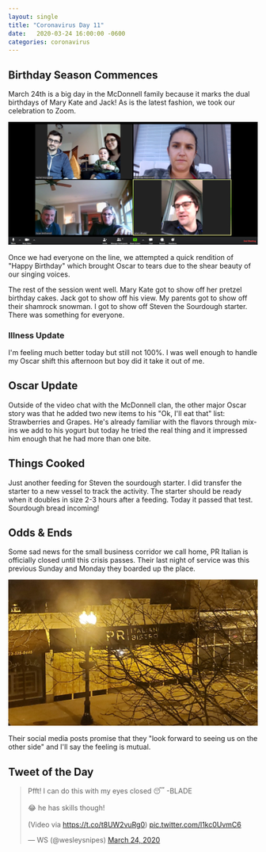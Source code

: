 ```yaml
---
layout: single
title: "Coronavirus Day 11"
date:   2020-03-24 16:00:00 -0600
categories: coronavirus
---
```


## Birthday Season Commences

March 24th is a big day in the McDonnell family because it marks the dual birthdays of Mary Kate and Jack! As is the latest fashion, we took our celebration to Zoom.

![mcdonnell-zom](/assets/images/day-11-zoom.jpg)

Once we had everyone on the line, we attempted a quick rendition of "Happy Birthday" which brought Oscar to tears due to the shear beauty of our singing voices. 

The rest of the session went well. Mary Kate got to show off her pretzel birthday cakes. Jack got to show off his view. My parents got to show off their shamrock snowman. I got to show off Steven the Sourdough starter. There was something for everyone.

### Illness Update

I'm feeling much better today but still not 100%. I was well enough to handle my Oscar shift this afternoon but boy did it take it out of me.

## Oscar Update

Outside of the video chat with the McDonnell clan, the other major Oscar story was that he added two new items to his "Ok, I'll eat that" list: Strawberries and Grapes. He's already familiar with the flavors through mix-ins we add to his yogurt but today he tried the real thing and it impressed him enough that he had more than one bite.

## Things Cooked

Just another feeding for Steven the sourdough starter. I did transfer the starter to a new vessel to track the activity. The starter should be ready when it doubles in size 2-3 hours after a feeding. Today it passed that test. Sourdough bread incoming!

## Odds & Ends

Some sad news for the small business corridor we call home, PR Italian is officially closed until this crisis passes. Their last night of service was this previous Sunday and Monday they boarded up the place.

![pr-boarded-up](/assets/images/day-11-pr.jpg)

Their social media posts promise that they "look forward to seeing us on the other side" and I'll say the feeling is mutual.

## Tweet of the Day

<blockquote class="twitter-tweet"><p lang="en" dir="ltr">Pfft! I can do this with my eyes closed 😴 -BLADE <br><br>😂 he has skills though! <br><br>(Video via <a href="https://t.co/t8UW2vuRg0">https://t.co/t8UW2vuRg0</a>) <a href="https://t.co/l1kc0UvmC6">pic.twitter.com/l1kc0UvmC6</a></p>&mdash; WS (@wesleysnipes) <a href="https://twitter.com/wesleysnipes/status/1242561106251354112?ref_src=twsrc%5Etfw">March 24, 2020</a></blockquote> <script async src="https://platform.twitter.com/widgets.js" charset="utf-8"></script>